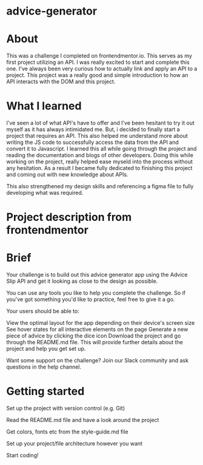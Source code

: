 # advice-generator

# About
This was a challenge I completed on frontendmentor.io. This serves as my first project utilizing an API. I was really excited to start and complete this one. I've always been very curious how to actually link and apply an API to a project. This project was a really good and simple introduction to how an API interacts with the DOM and this project. 

# What I learned
I've seen a lot of what API's have to offer and I've been hesitant to try it out myself as it has always intimidated me. But, i decided to finally start a project that requires an API. This also helped me understand more about writing the JS code to successfully access the data from the API and convert it to Javascript. I learned this all while going through the project and reading the documentation and blogs of other developers. Doing this while working on the project, really helped ease myseld into the process without any hesitation. As a result I became fully dedicated to finishing this project and coming out with new knowledge about APIs.

This also strengthened my design skills and referencing a figma file to fully developing what was required.  



# Project description from frontendmentor

# Brief
Your challenge is to build out this advice generator app using the Advice Slip API and get it looking as close to the design as possible.

You can use any tools you like to help you complete the challenge. So if you've got something you'd like to practice, feel free to give it a go.

Your users should be able to:

View the optimal layout for the app depending on their device's screen size
See hover states for all interactive elements on the page
Generate a new piece of advice by clicking the dice icon
Download the project and go through the README.md file. This will provide further details about the project and help you get set up.

Want some support on the challenge? Join our Slack community and ask questions in the help channel.

# Getting started
Set up the project with version control (e.g. Git)

Read the README.md file and have a look around the project

Get colors, fonts etc from the style-guide.md file

Set up your project/file architecture however you want

Start coding!